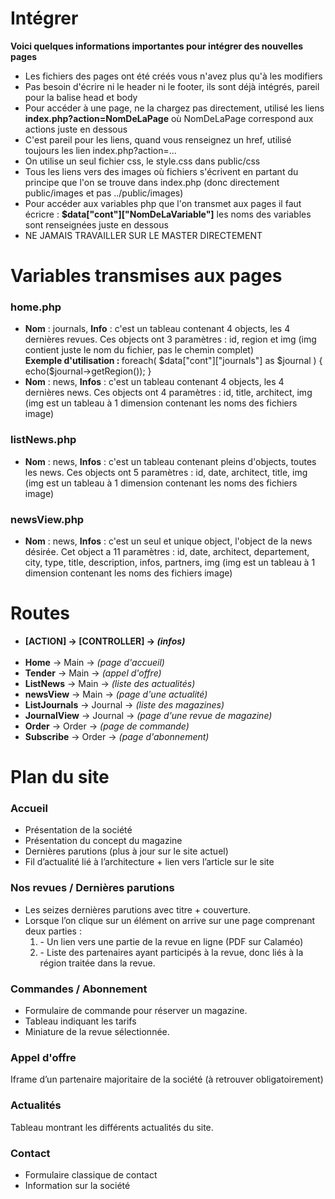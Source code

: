 <h1>Intégrer</h1>
<b>Voici quelques informations importantes pour intégrer des nouvelles pages</b>
<ul>
    <li>Les fichiers des pages ont été créés vous n'avez plus qu'à les modifiers</li>
    <li>Pas besoin d'écrire ni le header ni le footer, ils sont déjà intégrés, pareil pour la balise head et body</li>
    <li>Pour accéder à une page, ne la chargez pas directement, utilisé les liens <b>index.php?action=NomDeLaPage</b> où NomDeLaPage correspond aux actions juste en dessous</li>
    <li>C'est pareil pour les liens, quand vous renseignez un href, utilisé toujours les lien index.php?action=...</li>
    <li>On utilise un seul fichier css, le style.css dans public/css</li>
    <li>Tous les liens vers des images où fichiers s'écrivent en partant du principe que l'on se trouve dans index.php (donc directement public/images et pas ../public/images)</li>
    <li>Pour accéder aux variables php que l'on transmet aux pages il faut écricre : <b>$data["cont"]["NomDeLaVariable"]</b> les noms des variables sont renseignées juste en dessous</li>
    <li>NE JAMAIS TRAVAILLER SUR LE MASTER DIRECTEMENT</li>
</ul>

<h1>Variables transmises aux pages</h1>
<h3>home.php</h3>
<ul>
    <li><b>Nom</b> : journals, <b>Info</b> : c'est un tableau contenant 4 objects, les 4 dernières revues. Ces objects ont 3 paramètres : id, region et img (img contient juste le nom du fichier, pas le chemin complet)<br><b>Exemple d'utilisation : </b>foreach( $data["cont"]["journals"] as $journal ) {
    echo($journal->getRegion()); }</li>
    <li><b>Nom</b> : news, <b>Infos</b> : c'est un tableau contenant 4 objects, les 4 dernières news. Ces objects ont 4 paramètres : id, title, architect, img (img est un tableau à 1 dimension contenant les noms des fichiers image)</li>
</ul>

<h3>listNews.php</h3>
<ul>
    <li><b>Nom</b> : news, <b>Infos</b> : c'est un tableau contenant pleins d'objects, toutes les news. Ces objects ont 5 paramètres : id, date, architect, title, img (img est un tableau à 1 dimension contenant les noms des fichiers image)</li>
</ul>

<h3>newsView.php</h3>
<ul>
    <li><b>Nom</b> : news, <b>Infos</b> : c'est un seul et unique object, l'object de la news désirée. Cet object a 11 paramètres : id, date, architect, departement, city, type, title, description, infos, partners, img (img est un tableau à 1 dimension contenant les noms des fichiers image)</li>
</ul>

<h1>Routes</h1>
<ul>
	<li><b>[ACTION] -> [CONTROLLER] -> <i>(infos)</i></b></li><br>
	<li><b>Home</b> -> Main -> <i>(page d'accueil)</i></li>
	<li><b>Tender</b> -> Main -> <i>(appel d'offre)</i></li>
	<li><b>ListNews</b> -> Main -> <i>(liste des actualités)</i></li>
	<li><b>newsView</b> -> Main -> <i>(page d'une actualité)</i></li>
	<li><b>ListJournals</b> -> Journal -> <i>(liste des magazines)</i></li>
	<li><b>JournalView</b> -> Journal -> <i>(page d'une revue de magazine)</i></li>
	<li><b>Order</b> -> Order -> <i>(page de commande)</i></li>
	<li><b>Subscribe</b> -> Order -> <i>(page d'abonnement)</i></li>
</ul>

<h1>Plan du site</h1>

<h3>Accueil</h3>
<ul>
	<li>Présentation de la société</li>
	<li>Présentation du concept du magazine</li>
	<li>Dernières parutions (plus à jour sur le site actuel)</li>
	<li>Fil d’actualité lié à l’architecture + lien vers l’article sur le site</li>
</ul>
	
<h3>Nos revues / Dernières parutions</h3>
<ul>
	<li>Les seizes dernières parutions avec titre + couverture.</li>
	<li>Lorsque l’on clique sur un élément on arrive sur une page comprenant deux parties : 
		<ol>
			<li>- Un lien vers une partie de la revue en ligne (PDF sur Calaméo)</li>
			<li>- Liste des partenaires ayant participés à la revue, donc liés à la région traitée dans la revue.</li>
		</ol>
	</li>
</ul>
		
<h3>Commandes / Abonnement</h3>
<ul>
	<li>Formulaire de commande pour réserver un magazine.</li>
	<li>Tableau indiquant les tarifs</li>
	<li>Miniature de la revue sélectionnée.</li>
</ul>

<h3>Appel d'offre</h3>
	<p>Iframe d’un partenaire majoritaire de la société (à retrouver obligatoirement)</p>

<h3>Actualités</h3>
	<p>Tableau montrant les différents actualités du site.</p>

<h3>Contact</h3>
<ul>
	<li>Formulaire classique de contact</li>
	<li>Information sur la société</li>
</ul>
